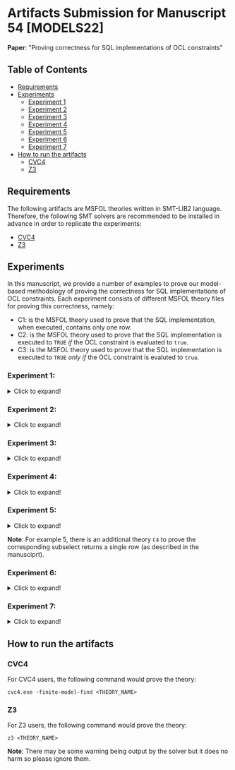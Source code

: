 # Artifacts Submission for Manuscript 54 [MODELS22]

**Paper**: "Proving correctness for SQL implementations of OCL constraints"

## Table of Contents

- [Requirements](#requirements)
- [Experiments](#experiments)
    - [Experiment 1](#experiment-1)
    - [Experiment 2](#experiment-2)
    - [Experiment 3](#experiment-3)
    - [Experiment 4](#experiment-4)
    - [Experiment 5](#experiment-5)
    - [Experiment 6](#experiment-6)
    - [Experiment 7](#experiment-7)
- [How to run the artifacts](#how-to-run-the-artifacts)
    - [CVC4](#cvc4)
    - [Z3](#z3)

## Requirements
The following artifacts are MSFOL theories written in SMT-LIB2 language.
Therefore, the following SMT solvers are recommended to be installed in advance in order to replicate the experiments:
- [CVC4](https://github.com/CVC4/CVC4-archived)
- [Z3](https://github.com/Z3Prover/z3)

## Experiments
In this manuscript, we provide a number of examples to prove our model-based methodology of proving the correctness for SQL implementations of OCL constraints.
Each experiment consists of different MSFOL theory files for proving this correctness, namely:
- C1: is the MSFOL theory used to prove that the SQL implementation, when executed, contains only one row.
- C2: is the MSFOL theory used to prove that the SQL implementation is executed to `TRUE` _if_ the OCL constraint is evaluated to `true`.
- C3: is the MSFOL theory used to prove that the SQL implementation is executed to `TRUE` _only if_ the OCL constraint is evaluted to `true`. 

### Experiment 1:
<details>
  <summary>Click to expand!</summary>

    - There is no additional context.
    - No assumptions provided.
    - OCL expression: true
    - SQL statement : SELECT TRUE
</details>

### Experiment 2:
<details>
  <summary>Click to expand!</summary>
    
    - Context: 
        - `caller` is a `Lecturer`.
    - No assumptions provided.
    - OCL expression: caller.students->isEmpty()
    - SQL statement : SELECT NOT EXISTS (SELECT students 
                      FROM Enrolment 
                      WHERE lecturers = caller)
</details>

### Experiment 3:
<details>
  <summary>Click to expand!</summary>
    
    - Context: 
        - `self` is a `Student`.
    - No assumptions provided.
    - OCL expression: self.age >= 18
    - SQL statement : SELECT age >= 18 FROM Student 
                      WHERE Student_id = self
</details>

### Experiment 4:
<details>
  <summary>Click to expand!</summary>
    
    - There is no additional context.
    - Assumptions:
        - There is no student with undefined age.
        - There is no lecturer with undefined age.
    - OCL expression: Student.allInstances()->forAll(s|s.lecturers->forAll(l|l.age > s.age))
    - SQL statement : SELECT NOT EXISTS (SELECT 1 
                      FROM (SELECT s.age, e.lecturers 
                            FROM Student s 
                            JOIN Enrolment e 
                            ON e.students = s.Student_id) AS TEMP
                      JOIN Lecturer l 
                      WHERE TEMP.age >= l.age AND l.Lecturer_id = TEMP.lecturers)
</details>

### Experiment 5:
<details>
  <summary>Click to expand!</summary>
    
    - Context: 
        - `self` is a `Student`,
        - `user` is a `String`.
    - Assumptions:
        - There is no student with undefined age.
        - `user` is a non-null string.
    - OCL expression: self.name = user
    - SQL statement : SELECT (SELECT name 
                      FROM Student 
                      WHERE Student_id = self) = user
</details>

**Note**: For example 5, there is an additional theory `C4` to prove the corresponding subselect returns a single row (as described in the manusciprt).


### Experiment 6:
<details>
  <summary>Click to expand!</summary>
    
    - Context: 
        - `self` is a `Student`,
        - `user` is a `String`.
    - Assumptions:
        - There is no student with undefined age.
        - `user` is a non-null string.
    - OCL expression: self.name = user
    - SQL statement : SELECT name = user FROM Student WHERE Student_id = self
</details>

### Experiment 7:
<details>
  <summary>Click to expand!</summary>
    
    - Context: 
        - `self` is a `Student`,
        - `user` is a `String`.
    - No assumptions provided.
    - OCL expression: self.name = user 
    - SQL statement : SELECT CASE WHEN name IS NULL THEN user IS NULL
                            ELSE CASE WHEN user IS NULL THEN FALSE 
                                      ELSE name = user END END
                     FROM Student
                     WHERE Student_id = self 
</details>


## How to run the artifacts

### CVC4
For CVC4 users, the following command would prove the theory:
```
cvc4.exe -finite-model-find <THEORY_NAME>
```

### Z3
For Z3 users, the following command would prove the theory:
```
z3 <THEORY_NAME>
```
**Note**: There may be some warning being output by the solver but it does no harm so please ignore them.
